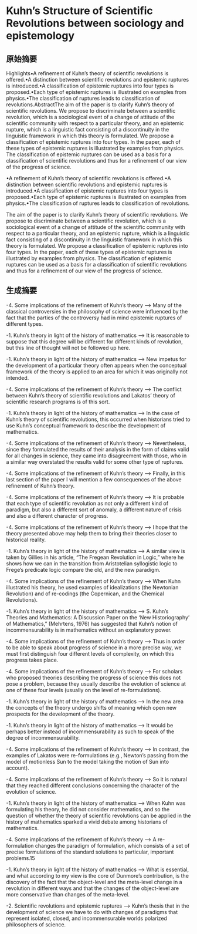 
# Kuhn’s Structure of Scientific Revolutions between sociology and epistemology

## 原始摘要
Highlights•A refinement of Kuhn’s theory of scientific revolutions is offered.•A distinction between scientific revolutions and epistemic ruptures is introduced.•A classification of epistemic ruptures into four types is proposed.•Each type of epistemic ruptures is illustrated on examples from physics.•The classification of ruptures leads to classification of revolutions.AbstractThe aim of the paper is to clarify Kuhn’s theory of scientific revolutions. We propose to discriminate between a scientific revolution, which is a sociological event of a change of attitude of the scientific community with respect to a particular theory, and an epistemic rupture, which is a linguistic fact consisting of a discontinuity in the linguistic framework in which this theory is formulated. We propose a classification of epistemic ruptures into four types. In the paper, each of these types of epistemic ruptures is illustrated by examples from physics. The classification of epistemic ruptures can be used as a basis for a classification of scientific revolutions and thus for a refinement of our view of the progress of science.

•A refinement of Kuhn’s theory of scientific revolutions is offered.•A distinction between scientific revolutions and epistemic ruptures is introduced.•A classification of epistemic ruptures into four types is proposed.•Each type of epistemic ruptures is illustrated on examples from physics.•The classification of ruptures leads to classification of revolutions.

The aim of the paper is to clarify Kuhn’s theory of scientific revolutions. We propose to discriminate between a scientific revolution, which is a sociological event of a change of attitude of the scientific community with respect to a particular theory, and an epistemic rupture, which is a linguistic fact consisting of a discontinuity in the linguistic framework in which this theory is formulated. We propose a classification of epistemic ruptures into four types. In the paper, each of these types of epistemic ruptures is illustrated by examples from physics. The classification of epistemic ruptures can be used as a basis for a classification of scientific revolutions and thus for a refinement of our view of the progress of science.

## 生成摘要
-4. Some implications of the refinement of Kuhn’s theory --> Many of the classical controversies in the philosophy of science were influenced by the fact that the parties of the controversy had in mind epistemic ruptures of different types.

-1. Kuhn’s theory in light of the history of mathematics --> It is reasonable to suppose that this degree will be different for different kinds of revolution, but this line of thought will not be followed up here.

-1. Kuhn’s theory in light of the history of mathematics --> New impetus for the development of a particular theory often appears when the conceptual framework of the theory is applied to an area for which it was originally not intended.

-4. Some implications of the refinement of Kuhn’s theory --> The conflict between Kuhn’s theory of scientific revolutions and Lakatos’ theory of scientific research programs is of this sort.

-1. Kuhn’s theory in light of the history of mathematics --> In the case of Kuhn’s theory of scientific revolutions, this occurred when historians tried to use Kuhn’s conceptual framework to describe the development of mathematics.

-4. Some implications of the refinement of Kuhn’s theory --> Nevertheless, since they formulated the results of their analysis in the form of claims valid for all changes in science, they came into disagreement with those, who in a similar way overstated the results valid for some other type of ruptures.

-4. Some implications of the refinement of Kuhn’s theory --> Finally, in this last section of the paper I will mention a few consequences of the above refinement of Kuhn’s theory.

-4. Some implications of the refinement of Kuhn’s theory --> It is probable that each type of scientific revolution as not only a different kind of paradigm, but also a different sort of anomaly, a different nature of crisis and also a different character of progress.

-4. Some implications of the refinement of Kuhn’s theory --> I hope that the theory presented above may help them to bring their theories closer to historical reality.

-1. Kuhn’s theory in light of the history of mathematics --> A similar view is taken by Gillies in his article, “The Fregean Revolution in Logic,” where he shows how we can in the transition from Aristotelian syllogistic logic to Frege’s predicate logic compare the old, and the new paradigm.

-4. Some implications of the refinement of Kuhn’s theory --> When Kuhn illustrated his theory, he used examples of idealizations (the Newtonian Revolution) and of re-codings (the Copernican, and the Chemical Revolutions).

-1. Kuhn’s theory in light of the history of mathematics --> S. Kuhn’s Theories and Mathematics: A Discussion Paper on the ‘New Historiography’ of Mathematics,” (Mehrtens, 1976) has suggested that Kuhn’s notion of incommensurability is in mathematics without an explanatory power.

-4. Some implications of the refinement of Kuhn’s theory --> Thus in order to be able to speak about progress of science in a more precise way, we must first distinguish four different levels of complexity, on which this progress takes place.

-4. Some implications of the refinement of Kuhn’s theory --> For scholars who proposed theories describing the progress of science this does not pose a problem, because they usually describe the evolution of science at one of these four levels (usually on the level of re-formulations).

-1. Kuhn’s theory in light of the history of mathematics --> In the new area the concepts of the theory undergo shifts of meaning which open new prospects for the development of the theory.

-1. Kuhn’s theory in light of the history of mathematics --> It would be perhaps better instead of incommensurability as such to speak of the degree of incommensurability.

-4. Some implications of the refinement of Kuhn’s theory --> In contrast, the examples of Lakatos were re-formulations (e.g., Newton’s passing from the model of motionless Sun to the model taking the motion of Sun into account).

-4. Some implications of the refinement of Kuhn’s theory --> So it is natural that they reached different conclusions concerning the character of the evolution of science.

-1. Kuhn’s theory in light of the history of mathematics --> When Kuhn was formulating his theory, he did not consider mathematics, and so the question of whether the theory of scientific revolutions can be applied in the history of mathematics sparked a vivid debate among historians of mathematics.

-4. Some implications of the refinement of Kuhn’s theory --> A re-formulation changes the paradigm of formulation, which consists of a set of precise formulations of the standard solutions to particular, important problems.15

-1. Kuhn’s theory in light of the history of mathematics --> What is essential, and what according to my view is the core of Dunmore’s contribution, is the discovery of the fact that the object-level and the meta-level change in a revolution in different ways and that the changes of the object-level are more conservative than changes of the meta-level.

-2. Scientific revolutions and epistemic ruptures --> Kuhn’s thesis that in the development of science we have to do with changes of paradigms that represent isolated, closed, and incommensurable worlds polarized philosophers of science.


